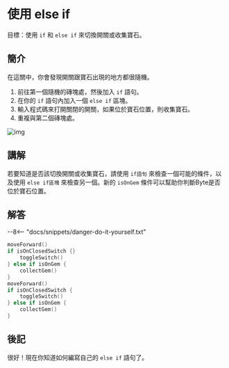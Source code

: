 # 使用 else if

目標：使用 `if` 和 `else if` 來切換開關或收集寶石。

## 簡介

在這關中，你會發現開關跟寶石出現的地方都很隨機。

1. 前往第一個隨機的磚塊處，然後加入 `if` 語句。
2. 在你的 `if` 語句內加入一個 `else if` 區塊。
3. 輸入程式碼來打開關閉的開關，如果位於寶石位置，則收集寶石。
4. 重複與第二個磚塊處。

![img](https://imagedelivery.net/cdkaXPuFls5qlrh3GM4hfA/87e81b4e-538f-46aa-dbd7-0db02bb8e000/public)

## 講解

若要知道是否該切換開關或收集寶石，請使用 `if語句` 來檢查一個可能的條件，以及使用 `else if區塊` 來檢查另一個。新的 `isOnGem` 條件可以幫助你判斷Byte是否位於寶石位置。

## 解答

--8<-- "docs/snippets/danger-do-it-yourself.txt"

```swift linenums="1"
moveForward()
if isOnClosedSwitch {}
    toggleSwitch()
} else if isOnGem {
    collectGem()
}
moveForward()
if isOnClosedSwitch {
    toggleSwitch()
} else if isOnGem {
    collectGem()
}
```

## 後記

很好！現在你知道如何編寫自己的 `else if` 語句了。

